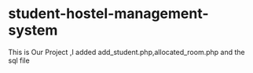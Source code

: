 # student-hostel-management-system
This is Our Project ,I added add_student.php,allocated_room.php and the sql file 

